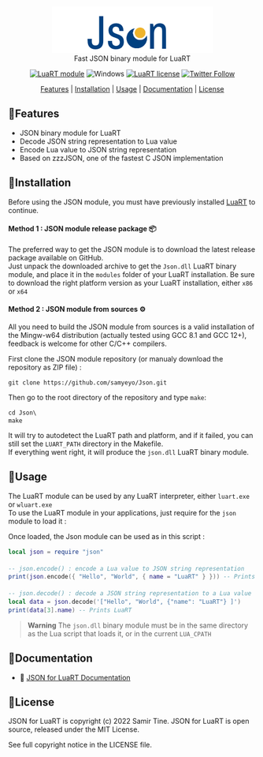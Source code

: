 <div align="center">

![JSON for LuaRT][title]  
Fast JSON binary module for LuaRT

[![LuaRT module](https://badgen.net/badge/LuaRT/module/yellow)](https://www.luart.org/)
![Windows](https://badgen.net/badge/Windows/Vista%20and%20later/blue?icon=windows)
[![LuaRT license](https://badgen.net/badge/License/MIT/green)](#license)
[![Twitter Follow](https://img.shields.io/twitter/follow/__LuaRT__?style=social)](https://www.twitter.com/__LuaRT__)

[Features](#small_blue_diamondfeatures) |
[Installation](#small_blue_diamondinstallation) |
[Usage](#small_blue_diamondusage) |
[Documentation](https://www.luart.org/doc/json/index.html) |
[License](#small_blue_diamondlicense)

</div>
   
## :small_blue_diamond:Features

- JSON binary module for LuaRT
- Decode JSON string representation to Lua value
- Encode Lua value to JSON string representation
- Based on zzzJSON, one of the fastest C JSON implementation
  
## :small_blue_diamond:Installation

Before using the JSON module, you must have previously installed [LuaRT](https://github.com/samyeyo/LuaRT) to continue.

#### Method 1 : JSON module release package :package:

The preferred way to get the JSON module is to download the latest release package available on GitHub.  
Just unpack the downloaded archive to get the `Json.dll` LuaRT binary module, and place it in the `modules` folder of your LuaRT installation.
Be sure to download the right platform version as your LuaRT installation, either `x86` or `x64`
  
#### Method 2 : JSON module from sources :gear:

All you need to build the JSON module from sources is a valid installation of the Mingw-w64 distribution (actually tested using GCC 8.1 and GCC 12+), feedback is welcome for other C/C++ compilers.

First clone the JSON module repository (or manualy download the repository as ZIP file) :
```
git clone https://github.com/samyeyo/Json.git
```

Then go to the root directory of the repository and type ```make```:

```
cd Json\
make
```
It will try to autodetect the LuaRT path and platform, and if it failed, you can still set the `LUART_PATH` directory in the Makefile.  
If everything went right, it will produce the `json.dll` LuaRT binary module.

## :small_blue_diamond:Usage
The LuaRT module can be used by any LuaRT interpreter, either `luart.exe` or `wluart.exe`  
To use the LuaRT module in your applications, just require for the `json` module to load it :

Once loaded, the Json module can be used as in this script :
```lua
local json = require "json"

-- json.encode() : encode a Lua value to JSON string representation
print(json.encode({ "Hello", "World", { name = "LuaRT" } })) -- Prints '["Hello", "World", {"name": LuaRT} ]'

-- json.decode() : decode a JSON string representation to a Lua value
local data = json.decode('["Hello", "World", {"name": "LuaRT"} ]')
print(data[3].name) -- Prints LuaRT
```
> **Warning**
> The `json.dll` binary module must be in the same directory as the Lua script that loads it, or in the current `LUA_CPATH`


## :small_blue_diamond:Documentation
  
- :book: [JSON for LuaRT Documentation](http://www.luart.org/doc/json/index.html)
  
## :small_blue_diamond:License
  
JSON for LuaRT is copyright (c) 2022 Samir Tine.
JSON for LuaRT is open source, released under the MIT License.

See full copyright notice in the LICENSE file.

[title]: contrib/json.png
